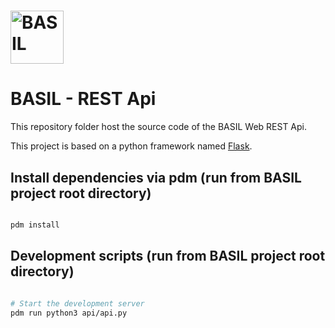# <img src="../src/app/bgimages/basil_black.svg" alt= "BASIL" height="85">

# BASIL - REST Api

This repository folder host the source code of the BASIL Web REST Api.

This project is based on a python framework named [Flask](https://flask.palletsprojects.com/en/2.3.x/).

## Install dependencies via pdm (run from BASIL project root directory)
```sh

pdm install

```

## Development scripts (run from BASIL project root directory)
```sh

# Start the development server
pdm run python3 api/api.py

```
